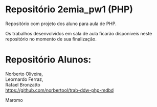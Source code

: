 # Repositório 2emia_pw1 (PHP)
Repositório com projeto dos aluno para aula de PHP.

Os trabalhos desenvolvidos em sala de aula ficarão disponíveis neste repositório no momento de sua finalização.

# Repositório Alunos: 
Norberto Oliveira, <br />
Leornardo Ferraz, <br />
Rafael Bronzatto <br />
https://github.com/norbertool/trab-ddw-php-mdbd


Maromo
